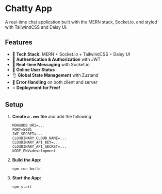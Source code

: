# Chatty App

A real-time chat application built with the MERN stack, Socket.io, and styled with TailwindCSS and Daisy UI.

## Features
- 🌟 **Tech Stack:** MERN + Socket.io + TailwindCSS + Daisy UI
- 🎃 **Authentication & Authorization** with JWT
- 👾 **Real-time Messaging** with Socket.io
- 🚀 **Online User Status**
- 👌 **Global State Management** with Zustand
- 🐞 **Error Handling** on both client and server
- ⭐ **Deployment for Free!**

## Setup

1. **Create a `.env` file** and add the following:

    ```env
    MONGODB_URI=...
    PORT=5001
    JWT_SECRET=...
    CLOUDINARY_CLOUD_NAME=...
    CLOUDINARY_API_KEY=...
    CLOUDINARY_API_SECRET=...
    NODE_ENV=development
    ```

2. **Build the App:**
    ```bash
    npm run build
    ```

3. **Start the App:**
    ```bash
    npm start
    ```

